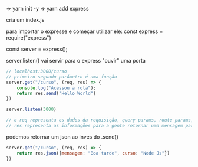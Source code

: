 => yarn init -y
=> yarn add express

cria um index.js

para importar o expresse e começar utilizar ele:
    const express = require("express")

const server = express();

server.listen() vai servir para o express "ouvir" uma porta

```javascript
// localhost:3000/curso
// primeiro segundo parÂmetro é uma função 
server.get("/curso", (req, res) => {
    console.log("Acessou a rota");  
    return res.send("Hello World")
})

server.listen(3000)

// o req representa os dados da requisição, query params, route params, dados do boy.
// res representa as informações para a gente retornar uma mensagem para o front-end

```
podemos retornar um json ao inves do .send()

```javascript
server.get("/curso", (req, res) => {
    return res.json({mensagem: "Boa tarde", curso: "Node Js"})
})
```
